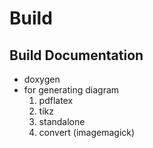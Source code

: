 # Build #

## Build Documentation ##

* doxygen
* for generating diagram
  1. pdflatex
  2. tikz
  3. standalone
  4. convert (imagemagick)